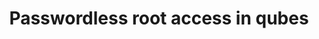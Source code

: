 ---
lang: en
layout: doc
permalink: /doc/vm-sudo-implementation/
redirect_from:
- /en/doc/vm-sudo-implementation/
- /doc/VMSudo-implementation/
redirect_to: https://doc.qubes-os.org/en/latest/developer/system/vm-sudo.html
ref: 341
title: Passwordless root access in qubes
---